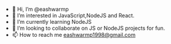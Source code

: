 - 👋 Hi, I’m @eashwarmp
- 👀 I’m interested in JavaScript,NodeJS and React.
- 🌱 I’m currently learning NodeJS
- 💞️ I’m looking to collaborate on JS or NodeJS projects for fun.
- 📫 How to reach me eashwarmp1998@gmail.com
<!---
eashwarmp/eashwarmp is a ✨ special ✨ repository because its `README.md` (this file) appears on your GitHub profile.
You can click the Preview link to take a look at your changes.
--->

